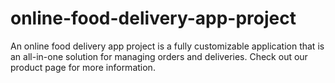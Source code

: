 # online-food-delivery-app-project
An online food delivery app project is a fully customizable application that is an all-in-one solution for managing orders and deliveries. Check out our product page for more information.
